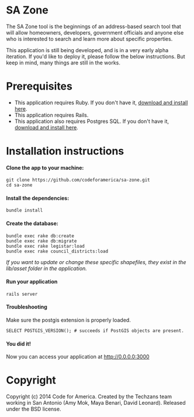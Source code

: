 # SA Zone

The SA Zone tool is the beginnings of an address-based search tool that will allow homeowners, developers, government officials and anyone else who is interested to search and learn more about specific properties. 

This application is still being developed, and is in a very early alpha iteration. If you'd like to deploy it, please follow the below instructions. But keep in mind, many things are still in the works.

# Prerequisites 

* This application requires Ruby. If you don't have it, [download and install here](https://www.ruby-lang.org/en/installation/).
* This application requires Rails.
* This application also requires Postgres SQL. If you don't have it, [download and install here](http://postgresapp.com/).

# Installation instructions

#### Clone the app to your machine:

    git clone https://github.com/codeforamerica/sa-zone.git
    cd sa-zone

#### Install the dependencies:

    bundle install

#### Create the database:

    bundle exec rake db:create
    bundle exec rake db:migrate
    bundle exec rake legistar:load
    bundle exec rake council_districts:load

*If you want to update or change these specific shapefiles, they exist in the lib/asset folder in the application.*

#### Run your application

    rails server

#### Troubleshooting

Make sure the postgis extension is properly loaded.

    SELECT POSTGIS_VERSION(); # succeeds if PostGIS objects are present.

#### You did it!

Now you can access your application at http://0.0.0.0:3000

# Copyright

Copyright (c) 2014 Code for America. Created by the Techzans team working in San Antonio (Amy Mok, Maya Benari, David Leonard). Released under the BSD license.
